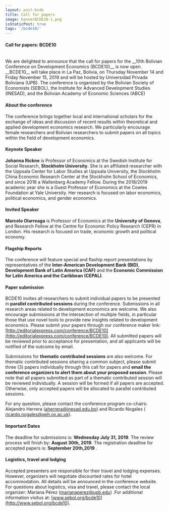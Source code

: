 ```yaml
---
layout: post-bcde
title: Call for papers
image: bannerBCDE10-1.png
isStaticPost: true
tags: '/bcde10/'
---
```


#### Call for papers: BCDE10
<br>
We are delighted to announce that the call for papers for the __10th Bolivian Conference on Development Economics (BCDE10)__ is now open. __BCDE10__ will take place in  La Paz, Bolivia, on  Thursday November 14 and  Friday November 15, 2019 and will be hosted by Universidad Privada Boliviana (UPB). The conference is organized by the Bolivian Society of Economists (SEBOL), the Institute for Advanced Development Studies (INESAD), and the Bolivian Academy of Economic Sciences (ABCE)

#### About the conference
The conference brings together local and international scholars for the exchange of ideas and discussion of recent results within theoretical and applied development economics research. We particularly encourage female researchers and Bolivian researchers to submit papers on all topics within the field of development economics.


#### Keynote Speaker
__Johanna Rickne__ is Professor of Economics at the Swedish Institute for Social Research, __Stockholm University__. She is an affiliated researcher with the Uppsala Center for Labor Studies at Uppsala University, the Stockholm China Economic Research Center at the Stockholm School of Economics, and since 2018 a Wallenberg Academy Fellow. During the 2018/2019 academic year she is a Guest Professor of Economics at the Cowles Foundation at Yale University. Her research is focused on labor economics, political economics, and gender economics.

#### Invited Speaker
__Marcelo Olarreaga__ is Professor of Economics at the __University of Geneva__, and Research Fellow at the Centre for Economic Policy Research (CEPR) in London. His research is focused on trade,
economic growth and political economy.

#### Flagship Reports
The conference will feature special and flaship report presentations by representatives of the __Inter-American Development Bank (BID)__, __Development Bank of Latin America (CAF)__ and the __Economic Commission for Latin America and the Caribbean (CEPAL)__.

#### Paper submission
BCDE10 invites all researchers to submit individual papers to be presented in  __parallel contributed sessions__ during the conference. Submissions in all research areas related to development economics are welcome. We also encourage submissions at the intersection of multiple fields, in particular those that use novel tools to provide new insights related to development economics. Please submit your papers through our conference maker link: [http://editorialexpress.com/conference/BCDE10](http://editorialexpress.com/conference/BCDE10). All submitted papers will be reviewed prior to acceptance for presentation, and all applicants will be notified of the outcome by email.

Submissions for  __thematic contributed sessions__ are also welcome. For  thematic contributed sessions sharing a common subject, please submit three (3) papers individually through this call for papers and __email the conference organizers to alert them about your proposed session__. Please note that all papers submitted as part of a  thematic contributed session will be reviewed individually. A session will be formed if all papers are accepted. Otherwise, only accepted papers will be allocated to  parallel contributed sessions.

For any question, please contact the conference program co-chairs: Alejandro Herrera ([aherrera@inesad.edu.bo](mailto:aherrera@inesad.edu.bo))  and Ricardo Nogales ( [ricardo.nogales@qeh.ox.ac.uk](mailto:ricardo.nogales@qeh.ox.ac.uk)).

#### Important Dates
The deadline for submissions is:   __Wednesday July 31, 2019__.
The review process will finish by:  __August 30th, 2019__.
The registration deadline for accepted papers is:  __September 20th,2019__ .

#### Logistics, travel and lodging
Accepted presenters are responsible for their travel and lodging expenses. However, organizers will negotiate discounted rates for hotel accommodation. All details will be announced in the conference website.  For questions about logistics, visa and travel, please contact the local organizer: Mariana Pérez ([marianaperez@upb.edu](mailto:marianaperez@upb.edu)) .For additional information visitus at: [www.sebol.org/bcde10](http://www.sebol.org/bcde10).
